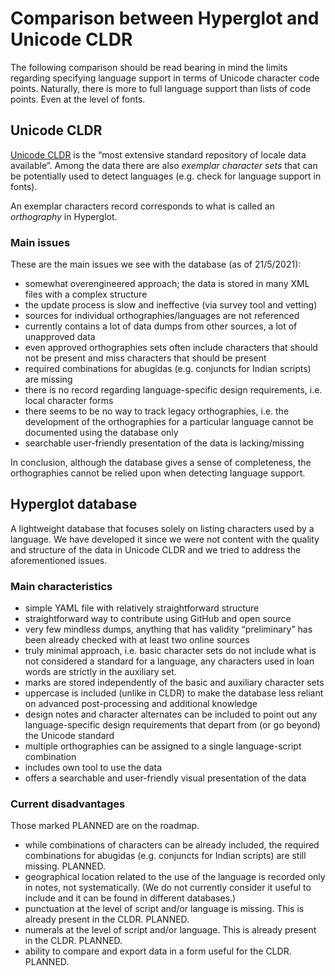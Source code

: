 # Comparison between Hyperglot and Unicode CLDR

The following comparison should be read bearing in mind the limits regarding specifying language support in terms of Unicode character code points. Naturally, there is more to full language support than lists of  code points. Even at the level of fonts.

## Unicode CLDR

[Unicode CLDR](http://cldr.unicode.org/) is the “most extensive standard repository of locale data available”. Among the data there are also *exemplar character sets* that can be potentially used to detect languages (e.g. check for language support in fonts).

An exemplar characters record corresponds to what is called an *orthography* in Hyperglot.

### Main issues

These are the main issues we see with the database (as of 21/5/2021):

- somewhat overengineered approach; the data is stored in many XML files with a complex structure
- the update process is slow and ineffective (via survey tool and vetting)
- sources for individual orthographies/languages are not referenced
- currently contains a lot of data dumps from other sources, a lot of unapproved data
- even approved orthographies sets often include characters that should not be present and miss characters that should be present
- required combinations for abugidas (e.g. conjuncts for Indian scripts) are missing
- there is no record regarding language-specific design requirements, i.e. local character forms
- there seems to be no way to track legacy orthographies, i.e. the development of the orthographies for a particular language cannot be documented using the database only
- searchable user-friendly presentation of the data is lacking/missing

In conclusion, although the database gives a sense of completeness, the orthographies cannot be relied upon when detecting language support.

## Hyperglot database

A lightweight database that focuses solely on listing characters used by a language. We have developed it since we were not content with the quality and structure of the data in Unicode CLDR and we tried to address the aforementioned issues.

### Main characteristics

- simple YAML file with relatively straightforward structure
- straightforward way to contribute using GitHub and open source
- very few mindless dumps, anything that has validity “preliminary” has been already checked with at least two online sources
- truly minimal approach, i.e. basic character sets do not include what is not considered a standard for a language, any characters used in loan words are strictly in the auxiliary set.
- marks are stored independently of the basic and auxiliary character sets
- uppercase is included (unlike in CLDR) to make the database less reliant on advanced post-processing and additional knowledge
- design notes and character alternates can be included to point out any language-specific design requirements that depart from (or go beyond) the Unicode standard
- multiple orthographies can be assigned to a single language-script combination
- includes own tool to use the data
- offers a searchable and user-friendly visual presentation of the data

### Current disadvantages

Those marked PLANNED are on the roadmap.

- while combinations of characters can be already included, the required combinations for abugidas (e.g. conjuncts for Indian scripts) are still missing. PLANNED.
- geographical location related to the use of the language is recorded only in notes, not systematically. (We do not currently consider it useful to include and it can be found in different databases.)
- punctuation at the level of script and/or language is missing. This is already present in the CLDR. PLANNED.
- numerals at the level of script and/or language. This is already present in the CLDR. PLANNED.
- ability to compare and export data in a form useful for the CLDR. PLANNED.

